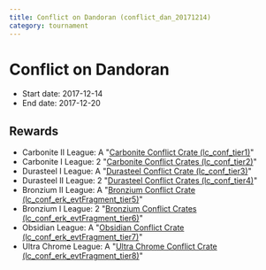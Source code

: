 ```yaml
---
title: Conflict on Dandoran (conflict_dan_20171214)
category: tournament
---
```

# Conflict on Dandoran

  * Start date: 2017-12-14
  * End date: 2017-12-20

## Rewards

  * Carbonite II League: A "[Carbonite Conflict Crate (lc_conf_tier1)](lc_conf_tier1.html)"
  * Carbonite I League: 2 "[Carbonite Conflict Crates (lc_conf_tier2)](lc_conf_tier2.html)"
  * Durasteel I League: A "[Durasteel Conflict Crate (lc_conf_tier3)](lc_conf_tier3.html)"
  * Durasteel II League: 2 "[Durasteel Conflict Crates (lc_conf_tier4)](lc_conf_tier4.html)"
  * Bronzium II League: A "[Bronzium Conflict Crate (lc_conf_erk_evtFragment_tier5)](lc_conf_erk_evtFragment_tier5.html)"
  * Bronzium I League: 2 "[Bronzium Conflict Crates (lc_conf_erk_evtFragment_tier6)](lc_conf_erk_evtFragment_tier6.html)"
  * Obsidian League: A "[Obsidian Conflict Crate (lc_conf_erk_evtFragment_tier7)](lc_conf_erk_evtFragment_tier7.html)"
  * Ultra Chrome League: A "[Ultra Chrome Conflict Crate (lc_conf_erk_evtFragment_tier8)](lc_conf_erk_evtFragment_tier8.html)"
